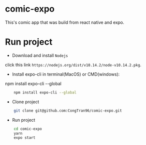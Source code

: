 # comic-expo
This's comic app that was build from react native and expo.

# Run project

* Download and install `Nodejs`

click this link `https://nodejs.org/dist/v10.14.2/node-v10.14.2.pkg`.

* Install expo-cli in terminal(MacOS) or CMD(windows):

npm install expo-cli --global

```bash
    npm install expo-cli --global
```

* Clone project 

```bash
    git clone git@github.com:CongTran96/comic-expo.git
```

* Run project

```bash
    cd comic-expo
    yarn
    expo start
```